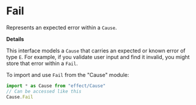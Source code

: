 # Fail

Represents an expected error within a `Cause`.

**Details**

This interface models a `Cause` that carries an expected or known error of
type `E`. For example, if you validate user input and find it invalid, you
might store that error within a `Fail`.

To import and use `Fail` from the "Cause" module:

```ts
import * as Cause from "effect/Cause"
// Can be accessed like this
Cause.Fail
```
